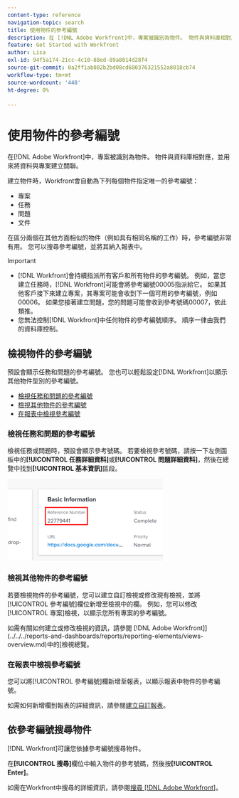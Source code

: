```yaml
---
content-type: reference
navigation-topic: search
title: 使用物件的參考編號
description: 在 [!DNL Adobe Workfront]中，專案被識別為物件。 物件與資料庫相對應，並用來將資料與專案建立關聯。 在區分兩個在其他方面相似的物件（例如具有相同名稱的工作）時，參考編號非常有用。 您可以搜尋參考編號，並將其納入報表中。
feature: Get Started with Workfront
author: Lisa
exl-id: 94f5a174-21cc-4c10-88ed-89a8014d28f4
source-git-commit: 0a2ff1ab802b2bd08cd680376321552a8018cb74
workflow-type: tm+mt
source-wordcount: '448'
ht-degree: 0%

---
```


# 使用物件的參考編號

在[!DNL Adobe Workfront]中，專案被識別為物件。 物件與資料庫相對應，並用來將資料與專案建立關聯。

建立物件時，Workfront會自動為下列每個物件指定唯一的參考編號：

* 專案
* 任務
* 問題
* 文件

在區分兩個在其他方面相似的物件（例如具有相同名稱的工作）時，參考編號非常有用。 您可以搜尋參考編號，並將其納入報表中。

>[!IMPORTANT]
>
>* [!DNL Workfront]會持續指派所有客戶和所有物件的參考編號。 例如，當您建立任務時，[!DNL Workfront]可能會將參考編號00005指派給它。 如果其他客戶接下來建立專案，其專案可能會收到下一個可用的參考編號，例如00006。 如果您接著建立問題，您的問題可能會收到參考號碼00007，依此類推。
>* 您無法控制[!DNL Workfront]中任何物件的參考編號順序。 順序一律由我們的資料庫控制。
>



## 檢視物件的參考編號

預設會顯示任務和問題的參考編號。 您也可以輕鬆設定[!DNL Workfront]以顯示其他物件型別的參考編號。

* [檢視任務和問題的參考編號](#view-reference-numbers-for-tasks-and-issues)
* [檢視其他物件的參考編號](#view-reference-numbers-for-other-objects)
* [在報表中檢視參考編號](#view-reference-numbers-in-reports)

### 檢視任務和問題的參考編號

檢視任務或問題時，預設會顯示參考號碼。  若要檢視參考號碼，請按一下左側面板中的&#x200B;**[!UICONTROL 任務詳細資料]**&#x200B;或&#x200B;**[!UICONTROL 問題詳細資料]**，然後在總覽中找到&#x200B;**[!UICONTROL 基本資訊]**&#x200B;區段。

![參考號碼](assets/reference-number-nwe-350x184.png)

### 檢視其他物件的參考編號

若要檢視物件的參考編號，您可以建立自訂檢視或修改現有檢視，並將[!UICONTROL 參考編號]欄位新增至檢視中的欄。 例如，您可以修改[!UICONTROL 專案]檢視，以顯示您所有專案的參考編號。

如需有關如何建立或修改檢視的資訊，請參閱 [!DNL Adobe Workfront]](../../../reports-and-dashboards/reports/reporting-elements/views-overview.md)中的[檢視總覽。

### 在報表中檢視參考編號

您可以將[!UICONTROL 參考編號]欄新增至報表，以顯示報表中物件的參考編號。

如需如何新增欄到報表的詳細資訊，請參閱[建立自訂報表](../../../reports-and-dashboards/reports/creating-and-managing-reports/create-custom-report.md)。

## 依參考編號搜尋物件

[!DNL Workfront]可讓您依據參考編號搜尋物件。

在&#x200B;**[!UICONTROL 搜尋]**&#x200B;欄位中輸入物件的參考號碼，然後按&#x200B;**[!UICONTROL Enter]**。

如需在Workfront中搜尋的詳細資訊，請參閱[搜尋 [!DNL Adobe Workfront]](../../../workfront-basics/navigate-workfront/search/search-workfront.md)。

